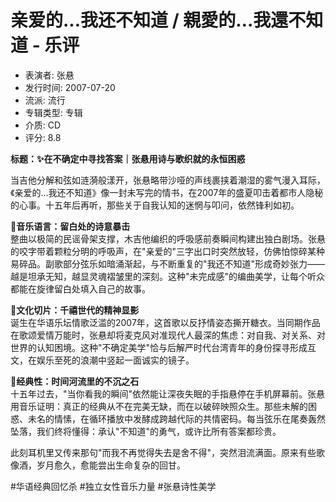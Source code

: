 # 亲爱的...我还不知道 / 親愛的…我還不知道 - 乐评

- 表演者: 张悬
- 发行时间: 2007-07-20
- 流派: 流行
- 专辑类型: 专辑
- 介质: CD
- 评分: 8.8

**标题：✨在不确定中寻找答案｜张悬用诗与歌织就的永恒困惑**

当吉他分解和弦如涟漪般漾开，张悬略带沙哑的声线裹挟着潮湿的雾气漫入耳际，《亲爱的...我还不知道》像一封未写完的情书，在2007年的盛夏叩击着都市人隐秘的心事。十五年后再听，那些关于自我认知的迷惘与叩问，依然锋利如初。

**🎵音乐语言：留白处的诗意暴击**  
整曲以极简的民谣骨架支撑，木吉他编织的呼吸感前奏瞬间构建出独白剧场。张悬的咬字带着颗粒分明的呼吸声，在"亲爱的"三字出口时突然放轻，仿佛怕惊碎某种易碎品。副歌部分弦乐如暗涌渐起，与不断重复的"我还不知道"形成奇妙张力——越是坦承无知，越显灵魂褶皱里的深刻。这种"未完成感"的编曲美学，让每个听众都能在旋律留白处填入自己的故事。

**🌌文化切片：千禧世代的精神显影**  
诞生在华语乐坛情歌泛滥的2007年，这首歌以反抒情姿态撕开糖衣。当同期作品在歌颂爱情万能时，张悬却将麦克风对准现代人最深的焦虑：对自我、对关系、对世界的认知困境。这种"不确定美学"恰与后解严时代台湾青年的身份探寻形成互文，在娱乐至死的浪潮中竖起一面诚实的镜子。

**💎经典性：时间河流里的不沉之石**  
十五年过去，"当你看我的瞬间"依然能让深夜失眠的手指悬停在手机屏幕前。张悬用音乐证明：真正的经典从不在完美无缺，而在以破碎映照众生。那些未解的困惑、未名的情愫，在循环播放中发酵成跨越代际的共情密码。每当弦乐在尾奏轰然坠落，我们终将懂得：承认"不知道"的勇气，或许比所有答案都珍贵。

此刻耳机里又传来那句"而我不再觉得失去是舍不得"，突然泪流满面。原来有些歌像酒，岁月愈久，愈能尝出生命复杂的回甘。

#华语经典回忆杀 #独立女性音乐力量 #张悬诗性美学
